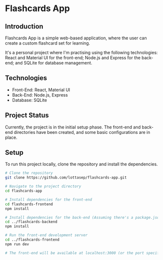 # Flashcards App

## Introduction
Flashcards App is a simple web-based application, where the user can create a custom flashcard set for learning.

It's a personal project where I'm practising using the following technologies: React and Material UI for the front-end;
Node.js and Express for the back-end; and SQLite for database management.

## Technologies
- Front-End: React, Material UI
- Back-End: Node.js, Express
- Database: SQLite

## Project Status
Currently, the project is in the initial setup phase. The front-end and back-end directories have been created,
and some basic configurations are in place.

## Setup
To run this project locally, clone the repository and install the dependencies.

```bash
# Clone the repository
git clone https://github.com/lottasep/flashcards-app.git

# Navigate to the project directory
cd flashcards-app

# Install dependencies for the front-end
cd flashcards-frontend
npm install

# Install dependencies for the back-end (Assuming there's a package.json file)
cd ../flashcards-backend
npm install

# Run the front-end development server
cd ../flashcards-frontend
npm run dev

# The front-end will be available at localhost:3000 (or the port specified by Vite)

